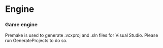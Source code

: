 # Engine

### Game engine

Premake is used to generate .vcxproj and .sln files for Visual Studio.
Please run GenerateProjects to do so.
